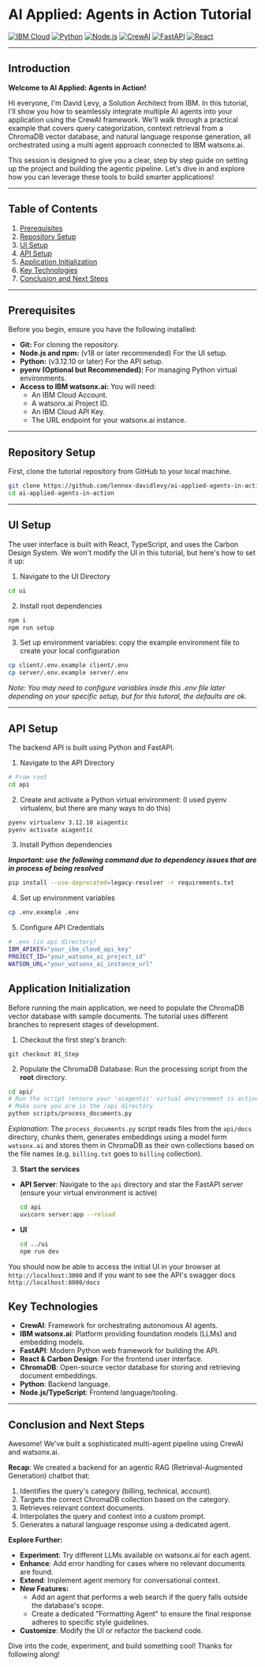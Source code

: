 # AI Applied: Agents in Action Tutorial

[![IBM Cloud](https://img.shields.io/badge/IBM%20Cloud-Watsonx.ai-blue)](https://cloud.ibm.com/watsonx)
[![Python](https://img.shields.io/badge/Python-3.9%2B-blueviolet)](https://www.python.org/)
[![Node.js](https://img.shields.io/badge/Node.js-18%2B-green)](https://nodejs.org/)
[![CrewAI](https://img.shields.io/badge/Framework-CrewAI-orange)](https://www.crewai.com/)
[![FastAPI](https://img.shields.io/badge/API-FastAPI-teal)](https://fastapi.tiangolo.com/)
[![React](https://img.shields.io/badge/UI-React-blue)](https://reactjs.org/)

---

## Introduction

**Welcome to AI Applied: Agents in Action!**

Hi everyone, I'm David Levy, a Solution Architect from IBM. In this tutorial, I'll show you how to seamlessly integrate multiple AI agents into your application using the CrewAI framework. We'll walk through a practical example that covers query categorization, context retrieval from a ChromaDB vector database, and natural language response generation, all orchestrated using a multi agent approach connected to IBM watsonx.ai.

This session is designed to give you a clear, step by step guide on setting up the project and building the agentic pipeline. Let's dive in and explore how you can leverage these tools to build smarter applications!

---

## Table of Contents

1.  [Prerequisites](#prerequisites)
2.  [Repository Setup](#repository-setup)
3.  [UI Setup](#ui-setup)
4.  [API Setup](#api-setup)
5.  [Application Initialization](#application-initialization)
6.  [Key Technologies](#key-technologies)
7.  [Conclusion and Next Steps](#conclusion-and-next-steps)

---

## Prerequisites

Before you begin, ensure you have the following installed:

*   **Git:** For cloning the repository.
*   **Node.js and npm:** (v18 or later recommended) For the UI setup.
*   **Python:** (v3.12.10 or later) For the API setup.
*   **pyenv (Optional but Recommended):** For managing Python virtual environments.
*   **Access to IBM watsonx.ai:** You will need:
    *   An IBM Cloud Account.
    *   A watsonx.ai Project ID.
    *   An IBM Cloud API Key.
    *   The URL endpoint for your watsonx.ai instance.

---

## Repository Setup

First, clone the tutorial repository from GitHub to your local machine.

```bash
git clone https://github.com/lennox-davidlevy/ai-applied-agents-in-action.git
cd ai-applied-agents-in-action
```
---

## UI Setup

The user interface is built with React, TypeScript, and uses the Carbon Design System. We won't modify the UI in this tutorial, but here's how to set it up:

1. Navigate to the UI Directory
```bash
cd ui
```
2. Install root dependencies
```bash
npm i
npm run setup
```
3. Set up environment variables: copy the example environment file to create your local configuration
```bash
cp client/.env.example client/.env
cp server/.env.example server/.env
```
*Note: You may need to configure variables insde this .env file later depending on your specific setup, but for this tutoral, the defaults are ok.* 

---


## API Setup
The backend API is built using Python and FastAPI.

1. Navigate to the API Directory
```bash
# From root
cd api
```
2. Create and activate a Python virtual environment: (I used pyenv virtualenv, but there are many ways to do this)
```bash
pyenv virtualenv 3.12.10 aiagentic 
pyenv activate aiagentic
```
3. Install Python dependencies

***Important: use the following command due to dependency issues that are in process of being resolved*** 

```sh
pip install --use-deprecated=legacy-resolver -r requirements.txt
```
4. Set up environment variables
```sh
cp .env.example .env
```
5. Configure API Credentials
```bash
# .env (in api directory)
IBM_APIKEY="your_ibm_cloud_api_key"
PROJECT_ID="your_watsonx_ai_project_id"
WATSON_URL="your_watsonx_ai_instance_url"
```

## Application Initialization
Before running the main application, we need to populate the ChromaDB vector database with sample documents. The tutorial uses different branches to represent stages of development.

1. Checkout the first step's branch:
```
git checkout 01_Step
```
2. Populate the ChromaDB Database: Run the processing script from the **root** directory.
```sh
cd api/
# Run the script (ensure your 'aiagentic' virtual environment is active)
# Make sure you are in the /api directory
python scripts/process_documents.py
```
*Explanation*: The `process_documents.py` script reads files from the `api/docs` directory, chunks them, generates embeddings using a model form `watsonx.ai` and stores them in ChromaDB as their own collections based on the file names (e.g. `billing.txt` goes to `billing` collection).

3. **Start the services**
- **API Server**: Navigate to the `api` directory and star the FastAPI server (ensure your virtual environment is active)
    ```sh
    cd api
    uvicorn server:app --reload
    ```
- **UI**  
    ```sh
    cd ../ui
    npm run dev
    ```
You should now be able to access the initial UI in your browser at `http://localhost:3000` and if you want to see the API's swagger docs `http://localhost:8000/docs`

## Key Technologies

- **CrewAI**: Framework for orchestrating autonomous AI agents.
- **IBM watsonx.ai**: Platform providing foundation models (LLMs) and embedding models.
- **FastAPI**: Modern Python web framework for building the API.
- **React & Carbon Design**: For the frontend user interface.
- **ChromaDB**: Open-source vector database for storing and retrieving document embeddings.
- **Python**: Backend language.
- **Node.js/TypeScript**: Frontend language/tooling.

---



## Conclusion and Next Steps

Awesome! We've built a sophisticated multi-agent pipeline using CrewAI and watsonx.ai.

**Recap**: We created a backend for an agentic RAG (Retrieval-Augmented Generation) chatbot that:

1. Identifies the query's category (billing, technical, account).
2. Targets the correct ChromaDB collection based on the category.
3. Retrieves relevant context documents.
4. Interpolates the query and context into a custom prompt.
5. Generates a natural language response using a dedicated agent.

**Explore Further:** 

- **Experiment**: Try different LLMs available on watsonx.ai for each agent.
- **Enhance**: Add error handling for cases where no relevant documents are found.
- **Extend**: Implement agent memory for conversational context.
- **New Features:**
    - Add an agent that performs a web search if the query falls outside the database's scope.
    - Create a dedicated "Formatting Agent" to ensure the final response adheres to specific style guidelines.
- **Customize**: Modify the UI or refactor the backend code.

Dive into the code, experiment, and build something cool! Thanks for following along!
